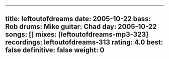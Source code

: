 
---
title: leftoutofdreams
date: 2005-10-22
bass:	Rob
drums:	Mike
guitar:	Chad
day: 2005-10-22
songs: []
mixes: [leftoutofdreams-mp3-323]
recordings: leftoutofdreams-313
rating: 4.0
best: false
definitive: false
weight: 0
---

